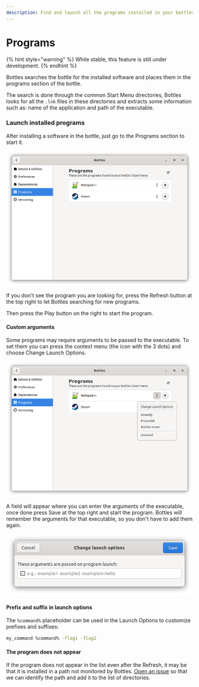 ```yaml
---
description: Find and launch all the programs installed in your bottles in one click.
---
```

# Programs

{% hint style="warning" %}
While stable, this feature is still under development.
{% endhint %}

Bottles searches the bottle for the installed software and places them in the programs section of the bottle.

The search is done through the common Start Menu directories, Bottles looks for all the `.lnk` files in these directories and extracts some information such as: name of the application and path of the executable.

### Launch installed programs

After installing a software in the bottle, just go to the Programs section to start it.

![Bottles - Programs](<../.gitbook/assets/image (33).png>)

If you don't see the program you are looking for, press the Refresh button at the top right to let Bottles searching for new programs.

Then press the Play button on the right to start the program.

#### Custom arguments

Some programs may require arguments to be passed to the executable. To set them you can press the context menu (the icon with the 3 dots) and choose Change Launch Options.

![Bottles - Programs - Change Launch Options](<../.gitbook/assets/image (34).png>)

A field will appear where you can enter the arguments of the executable, once done press Save at the top right and start the program. Bottles will remember the arguments for that executable, so you don't have to add them again.

![Bottles - Programs - Launch Options](<../.gitbook/assets/image (35).png>)

#### Prefix and suffix in launch options

The `%command%` placeholder can be used in the Launch Options to customize prefixes and suffixes:

```bash
my_command %command% -flag1 -flag2
```

#### The program does not appear

If the program does not appear in the list even after the Refresh, it may be that it is installed in a path not monitored by Bottles. [Open an issue](https://github.com/bottlesdevs/Bottles/issues/new/choose) so that we can identify the path and add it to the list of directories.

